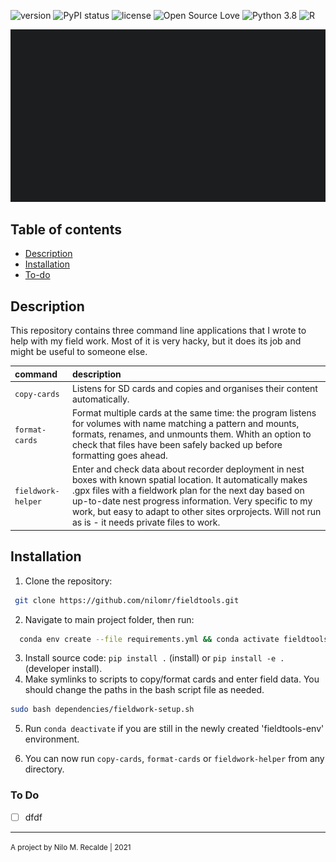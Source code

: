 ![version](https://img.shields.io/badge/package_version-0.1.0-orange)
![PyPI status](https://img.shields.io/pypi/status/ansicolortags.svg)
![license](https://img.shields.io/github/license/mashape/apistatus.svg)
![Open Source Love](https://img.shields.io/badge/open%20source%3F-yes!-lightgrey)
![Python 3.8](https://img.shields.io/badge/python-3.8-brightgreen.svg)
![R](https://img.shields.io/badge/R-3.6.2-informational)

![gif](/fieldtools/src/fieldwork-helper.gif)


## Table of contents

  - [Description](#description)
  - [Installation](#installation)
  - [To-do](#to-do)

## Description

This repository contains three command line applications that I wrote to help with my field work.
Most of it is very hacky, but it does its job and might be useful to someone else.

| command            | description                                                  |
| :----------------- | :----------------------------------------------------------- |
| `copy-cards`       | Listens for SD cards and copies and organises their content automatically. |
| `format-cards`     | Format multiple cards at the same time: the program listens for volumes with name matching a pattern and mounts, formats, renames, and unmounts them. Whith an option to check that files have been safely backed up before formatting goes ahead. |
| `fieldwork-helper` | Enter and check data about recorder deployment in nest boxes with known spatial location. It automatically makes .gpx files with a fieldwork plan for the next day based on up-to-date nest progress information. Very specific to my work, but easy to adapt to other sites orprojects. Will not run as is - it needs private files to work. |

## Installation

1. Clone the repository:
```bash 
 git clone https://github.com/nilomr/fieldtools.git
```

2. Navigate to main project folder, then run:

```bash
  conda env create --file requirements.yml && conda activate fieldtools-env
```
3. Install source code: `pip install .` (install) or `pip install -e .` (developer install).
4. Make symlinks to scripts to copy/format cards and enter field data. You should change the paths in the bash script file as needed.

```bash
sudo bash dependencies/fieldwork-setup.sh
```

5. Run `conda deactivate` if you are still in the newly created 'fieldtools-env' environment.

6. You can now run `copy-cards`, `format-cards` or `fieldwork-helper` from any directory.


### To Do

 - [ ] dfdf

***
<p><small>A project by Nilo M. Recalde | 2021</small></p>

